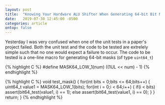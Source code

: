 ```yaml
---
layout: post
title:  "Knowing Your Hardware ALU Shifter When Generating 64-bit Bit Masks"
date:   2019-07-30 12:45:00 -0500
categories: article
ontop: false
---
```


Yesterday I was very confused when one of the unit tests in a paper's project failed. Both the unit test and the code to
be tested are extrelely simple such that no one would expect a failure to occur. 
The code to be tested is a one-line macro for generating 64-bit masks (of type `uint64_t`)

{% highlight C %}
#define MASK64_LOW_1(num)  ((1UL << num) - 1)
{% endhighlight %}

{% highlight C %}
void test_mask() {
  for(int bits = 0;bits <= 64;bits++) {
    uint64_t value1 = MASK64_LOW_1(bits);
    for(int i = 0;i < 64;i++) {
      if(i < bits) assert(bit64_test(value1, i) == 1);
      else assert(bit64_test(value1, i) == 0);
    }
  }
  return;
}
{% endhighlight %}